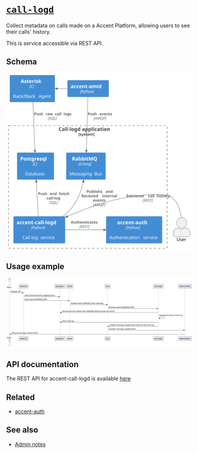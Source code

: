 # [`call-logd`](https://github/ryanwclark1/accent-call-logd)

Collect metadata on calls made on a Accent Platform, allowing users to see their calls' history.

This is service accessible via REST API.

## Schema

![Call-logd schema](diagram.svg)

## Usage example

![Call-logd sequence diagram](sequence-diagram.svg)

## API documentation

The REST API for accent-call-logd is available [here](../api/cdr.html)

## Related

* [accent-auth](https://github/ryanwclark1/accent-auth)

## See also

* [Admin notes](cdr-admin.html)
